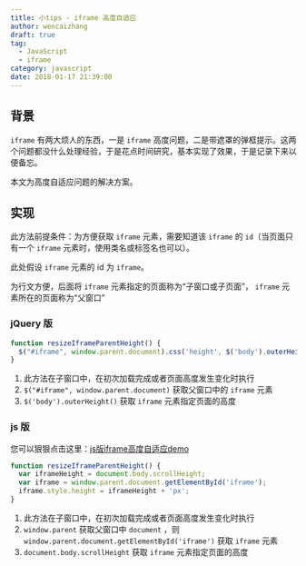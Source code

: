 ```yaml
--- 
title: 小tips - iframe 高度自适应
author: wencaizhang
draft: true
tag:
  - JavaScript
  - iframe
category: javascript
date: 2018-01-17 21:39:00
---
```


## 背景

`iframe` 有两大烦人的东西，一是 `iframe` 高度问题，二是带遮罩的弹框提示。这两个问题都没什么处理经验，于是花点时间研究，基本实现了效果，于是记录下来以便备忘。

本文为高度自适应问题的解决方案。

<!-- more -->

## 实现
此方法前提条件：为方便获取 `iframe` 元素，需要知道该 `iframe` 的 `id`（当页面只有一个 `iframe` 元素时，使用类名或标签名也可以）。

此处假设 `iframe` 元素的 id 为 `iframe`。

为行文方便，后面将 `iframe` 元素指定的页面称为“子窗口或子页面”， `iframe` 元素所在的页面称为“父窗口”

### jQuery 版

```js
function resizeIframeParentHeight() {
  $("#iframe", window.parent.document).css('height', $('body').outerHeight());
}
```
1. 此方法在子窗口中，在初次加载完成或者页面高度发生变化时执行
1. `$("#iframe", window.parent.document)` 获取父窗口中的 `iframe` 元素
1. `$('body').outerHeight()` 获取 `iframe` 元素指定页面的高度

### js 版
您可以狠狠点击这里：[js版iframe高度自适应demo](http://demo.wencaizhang.com/pages/iframe-parent.html)

```js
function resizeIframeParentHeight() {
  var iframeHeight = document.body.scrollHeight;
  var iframe = window.parent.document.getElementById('iframe');
  iframe.style.height = iframeHeight + 'px';
}
```
1. 此方法在子窗口中，在初次加载完成或者页面高度发生变化时执行
1. `window.parent` 获取父窗口中 `document` ，则 `window.parent.document.getElementById('iframe')` 获取 `iframe` 元素
1. `document.body.scrollHeight` 获取 `iframe` 元素指定页面的高度